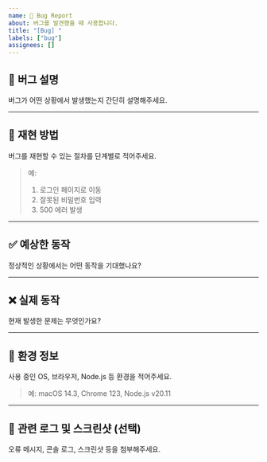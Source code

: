 ```yaml
---
name: 🐛 Bug Report
about: 버그를 발견했을 때 사용합니다.
title: "[Bug] "
labels: ["bug"]
assignees: []
---
```


## 🐞 버그 설명
버그가 어떤 상황에서 발생했는지 간단히 설명해주세요.

---

## 🔁 재현 방법
버그를 재현할 수 있는 절차를 단계별로 적어주세요.

> 예:
> 1. 로그인 페이지로 이동
> 2. 잘못된 비밀번호 입력
> 3. 500 에러 발생

---

## ✅ 예상한 동작
정상적인 상황에서는 어떤 동작을 기대했나요?

---

## ❌ 실제 동작
현재 발생한 문제는 무엇인가요?

---

## 🧾 환경 정보
사용 중인 OS, 브라우저, Node.js 등 환경을 적어주세요.

> 예: macOS 14.3, Chrome 123, Node.js v20.11

---

## 📸 관련 로그 및 스크린샷 (선택)
오류 메시지, 콘솔 로그, 스크린샷 등을 첨부해주세요.
